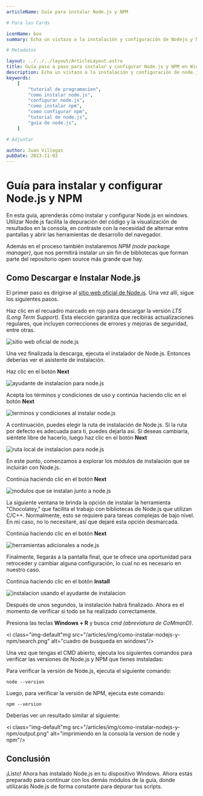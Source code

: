 ```yaml
---
articleName: Guía para instalar Node.js y NPM

# Para las Cards

iconName: box
summary: Echa un vistazo a la instalación y configuración de Nodejs y NPM con esta guía detallada

# Metadatos

layout: ../../../layout/ArticleLayout.astro
title: Guía paso a paso para instalar y configurar Node.js y NPM en Windows | ILoveJS
description: Echa un vistazo a la instalación y configuración de node.js con esta detallada guía de programación. Tanto si estás empezando, como si eres un programador experimentado, esta guía te llevará a través del proceso con facilidad.
keywords:
    [
        "tutorial de programacion",
        "como instalar node.js",
        "configurar node.js",
        "como instalar npm",
        "como configurar npm",
        "tutorial de node.js",
        "guia de node.js",
    ]

# Adjuntar

author: Juan Villegas
pubDate: 2023-11-03
---
```


# Guía para instalar y configurar Node.js y NPM

En esta guía, aprenderás cómo instalar y configurar Node.js en windows. Utilizar Node.js facilita la depuración del código y la visualización de resultados en la consola, en contraste con la necesidad de alternar entre pantallas y abrir las herramientas de desarrollo del navegador.

Además en el proceso también instalaremos _NPM (node package manager)_, que nos permitirá instalar un sin fin de bibliotecas que forman parte del repositorio open source más grande que hay.

## Como Descargar e Instalar Node.js

El primer paso es dirigirse al <a href="https://nodejs.org/en" target="_blank">sitio web oficial de Node.js</a>. Una vez allí, sigue los siguientes pasos.

Haz clic en el recuadro marcado en rojo para descargar la versión _LTS (Long Term Support)_. Esta elección garantiza que recibirás actualizaciones regulares, que incluyen correcciones de errores y mejoras de seguridad, entre otras.

![sitio web oficial de node.js](/articles/img/como-instalar-nodejs-y-npm/node_web_screen.png)

Una vez finalizada la descarga, ejecuta el instalador de Node.js. Entonces deberías ver el asistente de instalación.

Haz clic en el botón **Next**

<img class="img-default" src="/articles/img/como-instalar-nodejs-y-npm/setup_00.png" alt="ayudante de instalacion para node.js"/>

Acepta los términos y condiciones de uso y continúa haciendo clic en el botón **Next**

<img class="img-default" src="/articles/img/como-instalar-nodejs-y-npm/setup_01.png" alt="terminos y condiciones al instalar node.js"/>

A continuación, puedes elegir la ruta de instalación de Node.js. Si la ruta por defecto es adecuada para ti, puedes dejarla así. Si deseas cambiarla, siéntete libre de hacerlo, luego haz clic en el botón **Next**

<img class="img-default" src="/articles/img/como-instalar-nodejs-y-npm/setup_02.png" alt="ruta local de instalacion para node.js"/>

En este punto, comenzamos a explorar los módulos de instalación que se incluirán con Node.js.

Continúa haciendo clic en el botón **Next**

<img class="img-default" src="/articles/img/como-instalar-nodejs-y-npm/setup_03.png" alt="modulos que se instalan junto a node.js"/>

La siguiente ventana te brinda la opción de instalar la herramienta "Chocolatey," que facilita el trabajo con bibliotecas de Node.js que utilizan C/C++. Normalmente, esto se requiere para tareas complejas de bajo nivel. En mi caso, no lo necesitaré, así que dejaré esta opción desmarcada.

Continúa haciendo clic en el botón **Next**

<img class="img-default" src="/articles/img/como-instalar-nodejs-y-npm/setup_04.png" alt="herramientas adicionales a node.js"/>

Finalmente, llegarás a la pantalla final, que te ofrece una oportunidad para retroceder y cambiar alguna configuración, lo cual no es necesario en nuestro caso.

Continúa haciendo clic en el botón **Install**

<img class="img-default" src="/articles/img/como-instalar-nodejs-y-npm/setup_05.png" alt="instalacion usando el ayudante de instalacion"/>

Después de unos segundos, la instalación habrá finalizado. Ahora es el momento de verificar si todo se ha realizado correctamente.

Presiona las teclas **Windows + R** y busca _cmd (abreviatura de CoMmanD)_.

<i class="img-default"mg src="/articles/img/como-instalar-nodejs-y-npm/search.png" alt="cuadro de busqueda en windows"/>

Una vez que tengas el CMD abierto, ejecuta los siguientes comandos para verificar las versiones de Node.js y NPM que tienes instaladas:

Para verificar la versión de Node.js, ejecuta el siguiente comando:

```shell
node --version
```

Luego, para verificar la versión de NPM, ejecuta este comando:

```shell
npm --version
```

Deberías ver un resultado similar al siguiente:

<i class="img-default"mg src="/articles/img/como-instalar-nodejs-y-npm/output.png" alt="imprimiendo en la consola la version de node y npm"/>

## Conclusión

¡Listo! Ahora has instalado Node.js en tu dispositivo Windows. Ahora estás preparado para continuar con los demás módulos de la guía, donde utilizarás Node.js de forma constante para depurar tus scripts.
